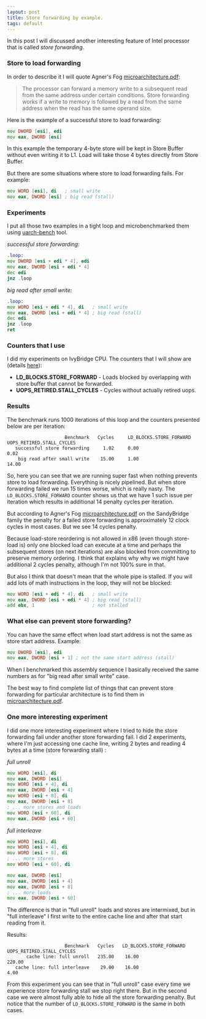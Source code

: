 ```yaml
---
layout: post
title: Store forwarding by example.
tags: default
---
```


In this post I will discussed another interesting feature of Intel processor that is called *store forwarding*.

### Store to load forwarding

In order to describe it I will quote Agner's Fog [microarchitecture.pdf](http://www.agner.org/optimize/microarchitecture.pdf):
> The processor can forward a memory write to a subsequent read from the same address under certain conditions. Store forwarding works if a write to memory is followed by a read from the same address when the read has the same operand size.

Here is the example of a successful store to load forwarding:

```asm
mov DWORD [esi], edi
mov eax, DWORD [esi] 
```
In this example the temporary 4-byte store will be kept in Store Buffer without even writing it to L1. Load will take those 4 bytes directly from Store Buffer.

But there are some situations where store to load forwarding fails. For example:

```asm
mov WORD [esi], di   ; small write
mov eax, DWORD [esi] ; big read (stall)
```

### Experiments

I put all those two examples in a tight loop and microbenchmarked them using [uarch-bench](https://github.com/travisdowns/uarch-bench) tool.

*successful store forwarding:*
```asm
.loop:
mov DWORD [esi + edi * 4], edi
mov eax, DWORD [esi + edi * 4] 
dec edi
jnz .loop
```

*big read after small write:*
```asm
.loop:
mov WORD [esi + edi * 4], di   ; small write
mov eax, DWORD [esi + edi * 4] ; big read (stall)
dec edi
jnz .loop
ret
```

### Counters that I use

I did my experiments on IvyBridge CPU. The counters that I will show are (details [here](https://download.01.org/perfmon/index/ivybridge.html)):

- **LD_BLOCKS.STORE_FORWARD** - Loads blocked by overlapping with store buffer that cannot be forwarded.
- **UOPS_RETIRED.STALL_CYCLES** - Cycles without actually retired uops. 

### Results

The benchmark runs 1000 iterations of this loop and the counters presented below are per iteration:

```
                     Benchmark   Cycles     LD_BLOCKS.STORE_FORWARD   UOPS_RETIRED.STALL_CYCLES
   successful store forwarding     1.02     0.00                      0.02
    big read after small write    15.00     1.00                      14.00
```

So, here you can see that we are running super fast when nothing prevents store to load forwarding. Everything is nicely pipelined. But when store forwarding failed we run 15 times worse, which is really nasty. The `LD_BLOCKS.STORE_FORWARD` counter shows us that we have 1 such issue per iteration which results in additional 14 penalty cycles per iteration. 

But according to Agner's Fog [microarchitecture.pdf](http://www.agner.org/optimize/microarchitecture.pdf) on the SandyBridge family the penalty for a failed store forwarding is approximately 12 clock cycles in most cases. But we see 14 cycles penalty.

Because load-store reordering is not allowed in x86 (even though store-load is) only one blocked load can execute at a time and perhaps the subsequent stores (on next iterations) are also blocked from committing to preserve memory ordering. I think that explains why why we might have additional 2 cycles penalty, although I'm not 100% sure in that.

But also I think that doesn't mean that the whole pipe is stalled. If you will add lots of math instructions in the loop, they will not be blocked:

```asm
mov WORD [esi + edi * 4], di   ; small write
mov eax, DWORD [esi + edi * 4] ; big read (stall)
add ebx, 1                     ; not stalled
```

### What else can prevent store forwarding?

You can have the same effect when load start address is not the same as store start address. Example:

```asm
mov DWORD [esi], edi
mov eax, DWORD [esi + 1] ; not the same start address (stall)
```

When I benchmarked this assembly sequence I basically received the same numbers as for "big read after small write" case.

The best way to find complete list of things that can prevent store forwarding for particular architecture is to find them in [microarchitecture.pdf](http://www.agner.org/optimize/microarchitecture.pdf).

### One more interesting experiment

I did one more interesting experiment where I tried to hide the store forwarding fail under another store forwarding fail.
I did 2 experiments, where I'm just accessing one cache line, writing 2 bytes and reading 4 bytes at a time (store forwarding stall) :

*full unroll*
```asm
mov WORD [esi], di
mov eax, DWORD [esi]
mov WORD [esi + 4], di
mov eax, DWORD [esi + 4]
mov WORD [esi + 8], di
mov eax, DWORD [esi + 8]
; ... more stores and loads
mov WORD [esi + 60], di
mov eax, DWORD [esi + 60]
```

*full interleave*
```asm
mov WORD [esi], di
mov WORD [esi + 4], di
mov WORD [esi + 8], di
; ... more stores
mov WORD [esi + 60], di

mov eax, DWORD [esi]
mov eax, DWORD [esi + 4]
mov eax, DWORD [esi + 8]
; ... more loads
mov eax, DWORD [esi + 60]
```

The difference is that in "full unroll" loads and stores are intermixed, but in "full interleave" I first write to the entire cache line and after that start reading from it.

Results:
```
                     Benchmark   Cycles   LD_BLOCKS.STORE_FORWARD   UOPS_RETIRED.STALL_CYCLES
       cache line: full unroll   235.00    16.00                     220.00
   cache line: full interleave    29.00    16.00                     4.00
```

From this experiment you can see that in "full unroll" case every time we experience store forwarding stall we stop right there. But in the second case we were almost fully able to hide all the store forwarding penalty. But notice that the number of `LD_BLOCKS.STORE_FORWARD` is the same in both cases.


